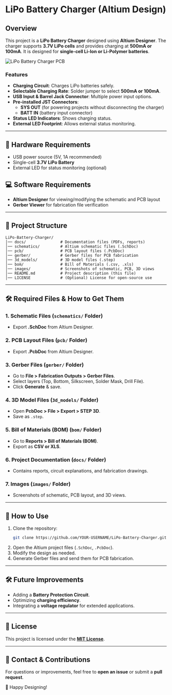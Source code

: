 # LiPo Battery Charger (Altium Design)

## Overview
This project is a **LiPo Battery Charger** designed using **Altium Designer**. The charger supports **3.7V LiPo cells** and provides charging at **500mA or 100mA**. It is designed for **single-cell Li-Ion or Li-Polymer batteries**.

![LiPo Battery Charger PCB](images/lipo_charger_pcb.png)

### Features
- **Charging Circuit**: Charges LiPo batteries safely.
- **Selectable Charging Rate**: Solder jumper to select **500mA or 100mA**.
- **USB Input & Barrel Jack Connector**: Multiple power input options.
- **Pre-installed JST Connectors**:
  - **SYS OUT** (for powering projects without disconnecting the charger)
  - **BATT IN** (battery input connector)
- **Status LED Indicators**: Shows charging status.
- **External LED Footprint**: Allows external status monitoring.

---

## 🔧 Hardware Requirements
- USB power source (5V, 1A recommended)
- Single-cell **3.7V LiPo Battery**
- External LED for status monitoring (optional)

## 💻 Software Requirements
- **Altium Designer** for viewing/modifying the schematic and PCB layout
- **Gerber Viewer** for fabrication file verification

---

## 📁 Project Structure
```
LiPo-Battery-Charger/
│── docs/               # Documentation files (PDFs, reports)
│── schematics/         # Altium schematic files (.SchDoc)
│── pcb/                # PCB layout files (.PcbDoc)
│── gerber/             # Gerber files for PCB fabrication
│── 3d_models/          # 3D model files (.step)
│── bom/                # Bill of Materials (.csv, .xls)
│── images/             # Screenshots of schematic, PCB, 3D views
│── README.md           # Project description (this file)
│── LICENSE             # (Optional) License for open-source use
```

---

## 🛠️ Required Files & How to Get Them
### 1. **Schematic Files (`schematics/` Folder)**
- Export **.SchDoc** from Altium Designer.

### 2. **PCB Layout Files (`pcb/` Folder)**
- Export **.PcbDoc** from Altium Designer.

### 3. **Gerber Files (`gerber/` Folder)**
- Go to **File > Fabrication Outputs > Gerber Files**.
- Select layers (Top, Bottom, Silkscreen, Solder Mask, Drill File).
- Click **Generate** & save.

### 4. **3D Model Files (`3d_models/` Folder)**
- Open **PcbDoc > File > Export > STEP 3D**.
- Save as `.step`.

### 5. **Bill of Materials (BOM) (`bom/` Folder)**
- Go to **Reports > Bill of Materials (BOM)**.
- Export as **CSV or XLS**.

### 6. **Project Documentation (`docs/` Folder)**
- Contains reports, circuit explanations, and fabrication drawings.

### 7. **Images (`images/` Folder)**
- Screenshots of schematic, PCB layout, and 3D views.

---

## 🚀 How to Use
1. Clone the repository:
   ```bash
   git clone https://github.com/YOUR-USERNAME/LiPo-Battery-Charger.git
   ```
2. Open the Altium project files (`.SchDoc`, `.PcbDoc`).
3. Modify the design as needed.
4. Generate Gerber files and send them for PCB fabrication.

---

## 🛠 Future Improvements
- Adding a **Battery Protection Circuit**.
- Optimizing **charging efficiency**.
- Integrating a **voltage regulator** for extended applications.

---

## 📜 License
This project is licensed under the **[MIT License](LICENSE)**.

---

## 📩 Contact & Contributions
For questions or improvements, feel free to **open an issue** or submit a **pull request**.

🚀 Happy Designing!
